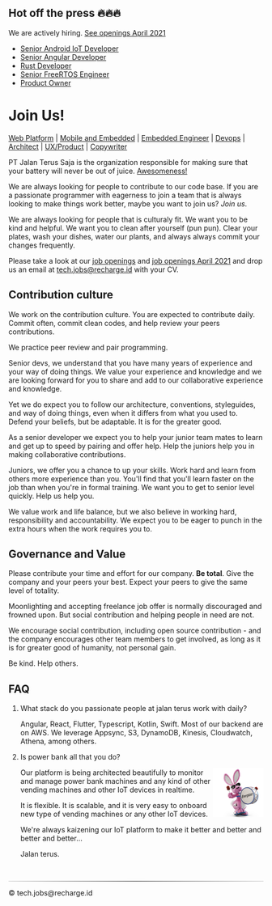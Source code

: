 ## Hot off the press 🔥🔥🔥

We are actively hiring. [See openings April 2021](./openings2.md)

- [Senior Android IoT Developer](./openings2.md#senior-android-iot-developer)
- [Senior Angular Developer](./openings2.md#senior-angular-developer)
- [Rust Developer](./openings2.md#rust-developer)
- [Senior FreeRTOS Engineer](./openings2.md#senior-freertos-engineer)
- [Product Owner](./openings2.md#product-owner)

# Join Us!

[Web Platform](./openings.md#web-platform)
| [Mobile and Embedded](./openings.md#mobile-and-embedded-platform)
| [Embedded Engineer](./openings.md#embedded-engineer)
| [Devops](./openings.md#aws-serverless-devops)
| [Architect](./openings.md#software-architect)
| [UX/Product](./openings.md#user-experience-designer)
| [Copywriter](./openings.md#copywriter)

PT Jalan Terus Saja is the organization responsible for making sure that your
battery will never be out of juice. [Awesomeness!](https://recharge.id)

We are always looking for people to contribute to our code base. If you are
a passionate programmer with eagerness to join a team that is always looking
to make things work better, maybe you want to join us? _Join us_.

We are always looking for people that is culturaly fit. We want you to be kind and
helpful. We want you to clean after yourself (pun pun). Clear your plates,
wash your dishes, water our plants, and always always commit your changes frequently.

Please take a look at our [job openings](openings.md) and [job openings April 2021](openings2.md) and drop us an email at
tech.jobs@recharge.id with your CV.

## Contribution culture

We work on the contribution culture. You are expected to contribute daily.
Commit often, commit clean codes, and help review your peers contributions.

We practice peer review and pair programming.

Senior devs, we understand that you have many years of experience and your
way of doing things. We value your experience and knowledge and we are looking
forward for you to share and add to our collaborative experience and knowledge.

Yet we do expect you to follow our architecture, conventions, styleguides,
and way of doing things, even when it differs from what you used to.
Defend your beliefs, but be adaptable. It is for the greater good.

As a senior developer we expect you to help your junior team mates to
learn and get up to speed by pairing and offer help. Help the juniors
help you in making collaborative contributions.

Juniors, we offer you a chance to up your skills. Work hard and learn
from others more experience than you. You'll find that you'll learn faster on
the job than when you're in formal training. We want you to get to senior level
quickly. Help us help you.

We value work and life balance, but we also believe in working hard,
responsibility and accountability. We expect you to be eager to punch in
the extra hours when the work requires you to.

## Governance and Value

Please contribute your time and effort for our company. **Be total**.
Give the company and your peers your best. Expect your peers to give the same
level of totality.

Moonlighting and accepting freelance job offer is normally discouraged and
frowned upon. But social contribution and helping people in need are not.

We encourage social contribution, including open source contribution - and the company encourages other team members to get involved, as long as it is for greater good of humanity, not personal gain.

Be kind. Help others.

## FAQ

1. What stack do you passionate people at jalan terus work with daily?

   Angular, React, Flutter, Typescript, Kotlin, Swift. Most of our
   backend are on AWS. We leverage Appsync, S3, DynamoDB, Kinesis,
   Cloudwatch, Athena, among others.

1. Is power bank all that you do?

      <img src="keepgoing.png" align="right">
      Our platform is being architected beautifully to monitor and manage
      power bank machines and any kind of other vending machines and other
      IoT devices in realtime.

   It is flexible. It is scalable, and it is very easy to onboard new type
   of vending machines or any other IoT devices.

   We're always kaizening our IoT platform to make it better and better and better and better...

   Jalan terus.

</br>
<hr style="border: 0; height: 1px; background: #333;
    background-image: linear-gradient(to right, #ccc, #333, #ccc);"></hr>
© tech.jobs@recharge.id
